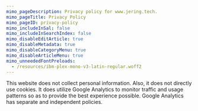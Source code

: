 ```yaml
---
mimo_pageDescription: Privacy policy for www.jering.tech.
mimo_pageTitle: Privacy Policy
mimo_pageID: privacy-policy
mimo_includeInSal: false
mimo_includeInSearchIndex: false
mimo_disableEditArticle: true
mimo_disableMetadata: true
mimo_disableCategoryMenu: true
mimo_disableArticleMenu: true
mimo_unneededFontPreloads:
  - /resources/ibm-plex-mono-v3-latin-regular.woff2
---
```


This website does not collect personal information. Also, it does not directly use cookies. It does utilize Google Analytics to monitor traffic and usage patterns so as to provide the best experience possible.
Google Analytics has separate and independent policies.